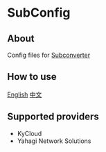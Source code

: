 # SubConfig
## About
Config files for [Subconverter](https://github.com/tindy2013/subconverter)

## How to use
[English](https://github.com/tindy2013/subconverter#advanced-details)
[中文](https://github.com/tindy2013/subconverter/blob/master/README-cn.md#%E8%BF%9B%E9%98%B6%E9%93%BE%E6%8E%A5)

## Supported providers
- KyCloud
- Yahagi Network Solutions
